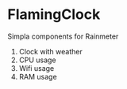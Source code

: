 # FlamingClock
Simpla components for Rainmeter

1. Clock with weather
2. CPU usage
3. Wifi usage
4. RAM usage
